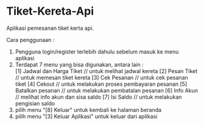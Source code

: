 # Tiket-Kereta-Api
Aplikasi pemesanan tiket kerta api.

Cara penggunaan :
1. Pengguna login/register terlebih dahulu sebelum masuk ke menu aplikasi
2. Terdapat 7 menu yang bisa digunakan, antara lain :      
        [1] Jadwal dan Harga Tiket // untuk melihat jadwal kereta
        [2] Pesan Tiket // untuk memesan tiket kereta
        [3] Cek Pesanan // untuk cek pesanan tiket
        [4] Cekout // untuk melakukan proses pembayaran pesanan
        [5] Batalkan pesanan // untuk melakukan pembatalan pesanan
        [6] Info Akun // melihat info akun dan sisa saldo
        [7] Isi Saldo // untuk melakukan pengisian saldo
3. pilih menu "[8] Keluar" untuk kembali ke halaman beranda
4. pilih menu "[3] Keluar Aplikasi" untuk keluar dari aplikasi
